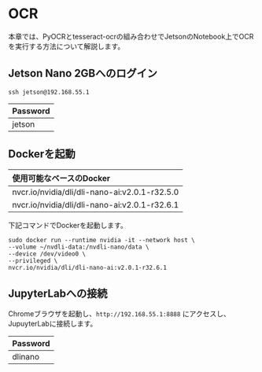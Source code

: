 # OCR

本章では、PyOCRとtesseract-ocrの組み合わせでJetsonのNotebook上でOCRを実行する方法について解説します。

## Jetson Nano 2GBへのログイン

```
ssh jetson@192.168.55.1
```

|Password|
|:--|
|jetson|

## Dockerを起動

|使用可能なベースのDocker|
|:--|
|nvcr.io/nvidia/dli/dli-nano-ai:v2.0.1-r32.5.0|
|nvcr.io/nvidia/dli/dli-nano-ai:v2.0.1-r32.6.1|

下記コマンドでDockerを起動します。

```
sudo docker run --runtime nvidia -it --network host \
--volume ~/nvdli-data:/nvdli-nano/data \
--device /dev/video0 \
--privileged \
nvcr.io/nvidia/dli/dli-nano-ai:v2.0.1-r32.6.1
```

## JupyterLabへの接続

Chromeブラウザを起動し、`http://192.168.55.1:8888` にアクセスし、JupuyterLabに接続します。

|Password|
|:--|
|dlinano|

